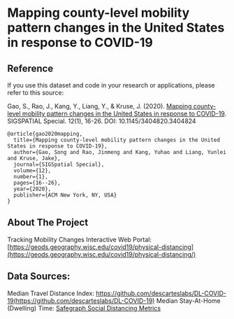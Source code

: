# Mapping county-level mobility pattern changes in the United States in response to COVID-19

<!-- Reference -->
## Reference
If you use this dataset and code in your research or applications, please refer to this source:

Gao, S., Rao, J., Kang, Y., Liang, Y., & Kruse, J. (2020). [Mapping county-level mobility pattern changes in the United States in response to COVID-19](https://dl.acm.org/doi/abs/10.1145/3404820.3404824). SIGSPATIAL Special. 12(1), 16-26. DOI: 10.1145/3404820.3404824
```
@article{gao2020mapping,
  title={Mapping county-level mobility pattern changes in the United States in response to COVID-19},
  author={Gao, Song and Rao, Jinmeng and Kang, Yuhao and Liang, Yunlei and Kruse, Jake},
  journal={SIGSpatial Special},
  volume={12},
  number={1},
  pages={16--26},
  year={2020},
  publisher={ACM New York, NY, USA}
}
```

<!-- ABOUT THE PROJECT -->
## About The Project
Tracking Mobility Changes Interactive Web Portal: [https://geods.geography.wisc.edu/covid19/physical-distancing](https://geods.geography.wisc.edu/covid19/physical-distancing/)

## Data Sources:
Median Travel Distance Index: https://github.com/descarteslabs/DL-COVID-19(https://github.com/descarteslabs/DL-COVID-19)
Median Stay-At-Home (Dwelling) Time: [Safegraph Social Distancing Metrics](https://docs.safegraph.com/docs/social-distancing-metrics)
